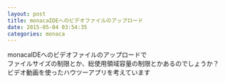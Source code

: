 ```yaml
---
layout: post
title: monacaIDEへのビデオファイルのアップロード
date: 2015-05-04 03:54:35
categories: monaca
---
```

<!-- {% raw %} -->
<p>monacaIDEへのビデオファイルのアップロードで<br>
ファイルサイズの制限とか、総使用領域容量の制限とかあるのでしょうか？<br>
ビデオ動画を使ったハウツーアプリを考えています</p>
<!-- {% endraw %} -->
